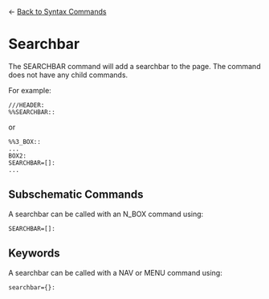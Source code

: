 <- [Back to Syntax Commands](syntax-commands.md)

# Searchbar

The SEARCHBAR command will add a searchbar to the page. The command does not have any child commands.

For example: 

    ///HEADER:
    %%SEARCHBAR::
    
or

    %%3_BOX::
    ...
    BOX2:
    SEARCHBAR=[]:
    ...
    
## Subschematic Commands 

A searchbar can be called with an N_BOX command using:

    SEARCHBAR=[]:

## Keywords

A searchbar can be called with a NAV or MENU command using:

    searchbar={}:
    



